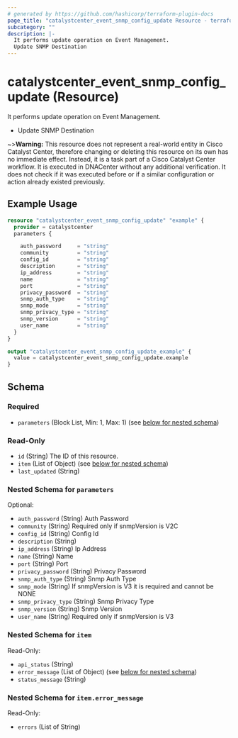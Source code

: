```yaml
---
# generated by https://github.com/hashicorp/terraform-plugin-docs
page_title: "catalystcenter_event_snmp_config_update Resource - terraform-provider-catalystcenter"
subcategory: ""
description: |-
  It performs update operation on Event Management.
  Update SNMP Destination
---
```


# catalystcenter_event_snmp_config_update (Resource)

It performs update operation on Event Management.

- Update SNMP Destination



~>**Warning:**
This resource does not represent a real-world entity in Cisco Catalyst Center, therefore changing or deleting this resource on its own has no immediate effect.
Instead, it is a task part of a Cisco Catalyst Center workflow. It is executed in DNACenter without any additional verification. It does not check if it was executed before or if a similar configuration or action already existed previously.

## Example Usage

```terraform
resource "catalystcenter_event_snmp_config_update" "example" {
  provider = catalystcenter
  parameters {

    auth_password     = "string"
    community         = "string"
    config_id         = "string"
    description       = "string"
    ip_address        = "string"
    name              = "string"
    port              = "string"
    privacy_password  = "string"
    snmp_auth_type    = "string"
    snmp_mode         = "string"
    snmp_privacy_type = "string"
    snmp_version      = "string"
    user_name         = "string"
  }
}

output "catalystcenter_event_snmp_config_update_example" {
  value = catalystcenter_event_snmp_config_update.example
}
```

<!-- schema generated by tfplugindocs -->
## Schema

### Required

- `parameters` (Block List, Min: 1, Max: 1) (see [below for nested schema](#nestedblock--parameters))

### Read-Only

- `id` (String) The ID of this resource.
- `item` (List of Object) (see [below for nested schema](#nestedatt--item))
- `last_updated` (String)

<a id="nestedblock--parameters"></a>
### Nested Schema for `parameters`

Optional:

- `auth_password` (String) Auth Password
- `community` (String) Required only if snmpVersion is V2C
- `config_id` (String) Config Id
- `description` (String)
- `ip_address` (String) Ip Address
- `name` (String) Name
- `port` (String) Port
- `privacy_password` (String) Privacy Password
- `snmp_auth_type` (String) Snmp Auth Type
- `snmp_mode` (String) If snmpVersion is V3 it is required and cannot be NONE
- `snmp_privacy_type` (String) Snmp Privacy Type
- `snmp_version` (String) Snmp Version
- `user_name` (String) Required only if snmpVersion is V3


<a id="nestedatt--item"></a>
### Nested Schema for `item`

Read-Only:

- `api_status` (String)
- `error_message` (List of Object) (see [below for nested schema](#nestedobjatt--item--error_message))
- `status_message` (String)

<a id="nestedobjatt--item--error_message"></a>
### Nested Schema for `item.error_message`

Read-Only:

- `errors` (List of String)
